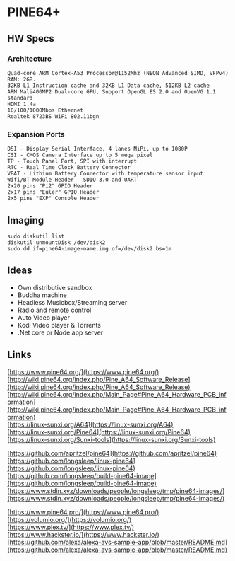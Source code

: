 PINE64+
=======

HW Specs
--------
### Architecture

    Quad-core ARM Cortex-A53 Processor@1152Mhz (NEON Advanced SIMD, VFPv4)
    RAM: 2GB.
    32KB L1 Instruction cache and 32KB L1 Data cache, 512KB L2 cache
    ARM Mali400MP2 Dual-core GPU, Support OpenGL ES 2.0 and OpenVG 1.1 standard
    HDMI 1.4a
    10/100/1000Mbps Ethernet
    Realtek 8723BS WiFi 802.11bgn

### Expansion Ports

    DSI - Display Serial Interface, 4 lanes MiPi, up to 1080P
    CSI - CMOS Camera Interface up to 5 mega pixel
    TP - Touch Panel Port, SPI with interrupt
    RTC - Real Time Clock Battery Connector
    VBAT - Lithium Battery Connector with temperature sensor input
    Wifi/BT Module Header - SDIO 3.0 and UART
    2x20 pins "Pi2" GPIO Header
    2x17 pins "Euler" GPIO Header
    2x5 pins "EXP" Console Header

Imaging
-------

    sudo diskutil list
    diskutil unmountDisk /dev/disk2
    sudo dd if=pine64-image-name.img of=/dev/disk2 bs=1m

Ideas
-----
 - Own distributive sandbox
 - Buddha machine
 - Headless Musicbox/Streaming server
 - Radio and remote control
 - Auto Video player
 - Kodi Video player & Torrents
 - .Net core or Node app server

Links
-----
[https://www.pine64.org/](https://www.pine64.org/)  
[http://wiki.pine64.org/index.php/Pine_A64_Software_Release](http://wiki.pine64.org/index.php/Pine_A64_Software_Release)  
[http://wiki.pine64.org/index.php/Main_Page#Pine_A64_Hardware_PCB_information](http://wiki.pine64.org/index.php/Main_Page#Pine_A64_Hardware_PCB_information)  
[https://linux-sunxi.org/A64](https://linux-sunxi.org/A64)  
[https://linux-sunxi.org/Pine64](https://linux-sunxi.org/Pine64)  
[https://linux-sunxi.org/Sunxi-tools](https://linux-sunxi.org/Sunxi-tools)  

[https://github.com/apritzel/pine64](https://github.com/apritzel/pine64)  
[https://github.com/longsleep/linux-pine64](https://github.com/longsleep/linux-pine64)  
[https://github.com/longsleep/build-pine64-image](https://github.com/longsleep/build-pine64-image)  
[https://www.stdin.xyz/downloads/people/longsleep/tmp/pine64-images/](https://www.stdin.xyz/downloads/people/longsleep/tmp/pine64-images/)  

[https://www.pine64.pro/](https://www.pine64.pro/)  
[https://volumio.org/](https://volumio.org/)  
[https://www.plex.tv/](https://www.plex.tv/)  
[https://www.hackster.io/](https://www.hackster.io/)  
[https://github.com/alexa/alexa-avs-sample-app/blob/master/README.md](https://github.com/alexa/alexa-avs-sample-app/blob/master/README.md)  

